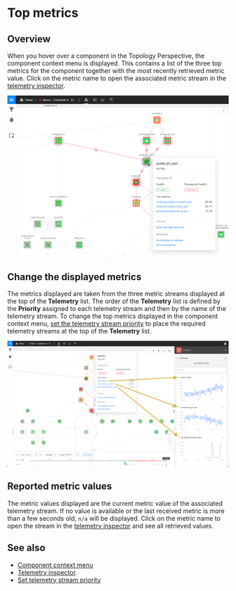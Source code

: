 # Top metrics

## Overview

When you hover over a component in the Topology Perspective, the component context menu is displayed. This contains a list of the three top metrics for the component together with the most recently retrieved metric value. Click on the metric name to open the associated metric stream in the [telemetry inspector](/use/metrics-and-events/browse-telemetry.md).

![Top metrics](/.gitbook/assets/v46_component_context_menu.png)

## Change the displayed metrics

The metrics displayed are taken from the three metric streams displayed at the top of the **Telemetry** list. The order of the **Telemetry** list is defined by the **Priority** assigned to each telemetry stream and then by the name of the telemetry stream. To change the top metrics displayed in the component context menu, [set the telemetry stream priority](/use/metrics-and-events/set-telemetry-stream-priority.md) to place the required telemetry streams at the top of the **Telemetry** list.

![Top metrics and telemetry streams](/.gitbook/assets/v46_top_metrics_streams.png)

## Reported metric values

The metric values displayed are the current metric value of the associated telemetry stream. If no value is available or the last received metric is more than a few seconds old, `n/a` will be displayed. Click on the metric name to open the stream in the [telemetry inspector](/use/metrics-and-events/browse-telemetry.md) and see all retrieved values.

## See also

* [Component context menu](/use/stackstate-ui/perspectives/topology-perspective.md#component-context-menu)
* [Telemetry inspector](/use/metrics-and-events/browse-telemetry.md).
* [Set telemetry stream priority](/use/metrics-and-events/set-telemetry-stream-priority.md)